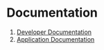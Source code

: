 # Documentation

1. [Developer Documentation](./framework_developer_doc.md)
2. [Application Documentation](./src/readme.md)